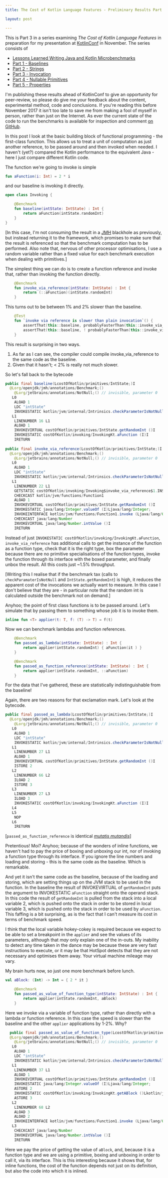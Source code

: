 ```yaml
---
title: The Cost of Kotlin Language Features - Preliminary Results Part 3 - Invocation

layout: post

---
```

This is Part 3 in a series examining *The Cost of Kotlin Language Features* in preparation for my presentation at [KotlinConf](http://kotlinconf.com) in November. The series consists of 

* [Lessons Learned Writing Java and Kotlin Microbenchmarks](benchmarks.html)
* [Part 1 - Baselines](cost-of-kotlin-preliminary-results-part1-baselines.html)
* [Part 2 - Strings](cost-of-kotlin-preliminary-results-part2-strings.html)
* [Part 3 - Invocation](cost-of-kotlin-preliminary-results-part3-invocation.html)
* [Part 4 - Nullable Primitives](cost-of-kotlin-preliminary-results-part-4-nullable-primitives.html)
* [Part 5 - Properties](cost-of-kotlin-preliminary-results-part-5-properties.html)

I'm publishing these results ahead of KotlinConf to give an opportunity for peer-review, so please do give me your feedback about the content, experimental method, code and conclusions. If you're reading this before November 2017 it isn't too late to save me from making a fool of myself in person, rather than just on the Internet. As ever the current state of the code to run the benchmarks is available for inspection and comment [on GitHub](https://github.com/dmcg/kostings).
 
In this post I look at the basic building block of functional programming - the first-class function. This allows us to treat a unit of computation as just another reference, to be passed around and then invoked when needed. I haven't (yet?) compared the Kotlin performance to the equivalent Java - here I just compare different Kotlin code.

The function we're going to invoke is simple

```kotlin
fun aFunction(i: Int) = 2 * i
```

and our baseline is invoking it directly.

```kotlin
open class Invoking {

    @Benchmark
    fun baseline(intState: IntState) : Int {
        return aFunction(intState.randomInt)
    }
}
```

[In this case, I'm not consuming the result in a [JMH](http://openjdk.java.net/projects/code-tools/jmh/) blackhole as previously, but instead returning it to the framework, which promises to make sure that the result is referenced so that the benchmark computation has to be performed. Also note that, nervous of other processor optimisations, I use a random variable rather than a fixed value for each benchmark execution when dealing with primitives.] 
 
The simplest thing we can do is to create a function reference and invoke that, rather than invoking the function directly.

```kotlin
    @Benchmark
    fun invoke_via_reference(intState: IntState) : Int {
        return (::aFunction)(intState.randomInt)
    }
```

This turns out to be between 1% and 2% slower than the baseline. 

```kotlin
    @Test
    fun `invoke via reference is slower than plain invocation`() {
        assertThat(this::baseline, probablyFasterThan(this::invoke_via_reference, byAFactorOf = 0.01))
        assertThat(this::baseline, ! probablyFasterThan(this::invoke_via_reference, byAFactorOf = 0.02))
    }
```

This result is surprising in two ways.

1.  As far as I can see, the compiler could compile invoke_via_reference to the same code as the baseline.
2.  Given that it hasn't; < 2% is really not much slower.

So let's fall back to the bytecode

```java
public final baseline(LcostOfKotlin/primitives/IntState;)I
  @Lorg/openjdk/jmh/annotations/Benchmark;()
    @Lorg/jetbrains/annotations/NotNull;() // invisible, parameter 0
   L0
    ALOAD 1
    LDC "intState"
    INVOKESTATIC kotlin/jvm/internal/Intrinsics.checkParameterIsNotNull (Ljava/lang/Object;Ljava/lang/String;)V
   L1
    LINENUMBER 16 L1
    ALOAD 1
    INVOKEVIRTUAL costOfKotlin/primitives/IntState.getRandomInt ()I
    INVOKESTATIC costOfKotlin/invoking/InvokingKt.aFunction (I)I
    IRETURN
    
public final invoke_via_reference(LcostOfKotlin/primitives/IntState;)I
  @Lorg/openjdk/jmh/annotations/Benchmark;()
    @Lorg/jetbrains/annotations/NotNull;() // invisible, parameter 0
   L0
    ALOAD 1
    LDC "intState"
    INVOKESTATIC kotlin/jvm/internal/Intrinsics.checkParameterIsNotNull (Ljava/lang/Object;Ljava/lang/String;)V
   L1
    LINENUMBER 22 L1
    GETSTATIC costOfKotlin/invoking/Invoking$invoke_via_reference$1.INSTANCE : LcostOfKotlin/invoking/Invoking$invoke_via_reference$1;
    CHECKCAST kotlin/jvm/functions/Function1
    ALOAD 1
    INVOKEVIRTUAL costOfKotlin/primitives/IntState.getRandomInt ()I
    INVOKESTATIC java/lang/Integer.valueOf (I)Ljava/lang/Integer;
    INVOKEINTERFACE kotlin/jvm/functions/Function1.invoke (Ljava/lang/Object;)Ljava/lang/Object;
    CHECKCAST java/lang/Number
    INVOKEVIRTUAL java/lang/Number.intValue ()I
    IRETURN
```

Instead of just `INVOKESTATIC costOfKotlin/invoking/InvokingKt.aFunction`, `invoke_via_reference` has additional calls to get the instance of the function as a function type, check that it is the right type, box the parameter because there are no primitive specialisations of the function types, invoke the function through its interface with the boxed parameter, and finally unbox the result. All this costs just ~1.5% throughput.

[Writing this I realise that if the benchmark tax (calls to `checkParamaterIsNotNull` and `IntState.getRandomInt`) is high, it reduces the apparent cost of the invocations we actually want to measure. In this case I don't believe that they are - in particular note that the random int is calculated outside the benchmark not on demand.]

Anyhoo; the point of first class functions is to be passed around. Let's simulate that by passing them to something whose job it is to invoke them.

```kotlin
inline fun <T> applier(t: T, f: (T) -> T) = f(t)
```

Now we can benchmark lambdas and function references.

```kotlin
    @Benchmark
    fun passed_as_lambda(intState: IntState) : Int {
        return applier(intState.randomInt) { aFunction(it ) }
    }

    @Benchmark
    fun passed_as_function_reference(intState: IntState) : Int {
        return applier(intState.randomInt, ::aFunction)
    }
```

For the data that I've gathered, these are statistically indistinguishable from the baseline!

Again, there are two reasons for that exclamation mark. Let's look at the bytecode.

```java
public final passed_as_lambda(LcostOfKotlin/primitives/IntState;)I
  @Lorg/openjdk/jmh/annotations/Benchmark;()
    @Lorg/jetbrains/annotations/NotNull;() // invisible, parameter 0
   L0
    ALOAD 1
    LDC "intState"
    INVOKESTATIC kotlin/jvm/internal/Intrinsics.checkParameterIsNotNull (Ljava/lang/Object;Ljava/lang/String;)V
   L1
    LINENUMBER 27 L1
    ALOAD 1
    INVOKEVIRTUAL costOfKotlin/primitives/IntState.getRandomInt ()I
    ISTORE 2
   L2
    LINENUMBER 66 L2
    ILOAD 2
    ISTORE 3
   L3
    LINENUMBER 27 L3
    ILOAD 3
    INVOKESTATIC costOfKotlin/invoking/InvokingKt.aFunction (I)I
   L4
   L5
    NOP
   L6
    IRETURN
```

[`passed_as_function_reference` is identical [*mutatis mutandis*](https://www.merriam-webster.com/dictionary/mutatis%20mutandis)]

Pretentious! Moi? Anyhoo; because of the wonders of inline functions, we haven't had to pay the price of boxing and unboxing our int, nor of invoking a function type through its interface. If you ignore the line numbers and loading and storing - this is the same code as the baseline. Which is remarkable.

And yet it isn't the same code as the baseline, because of the loading and storing, which are setting things up on the JVM stack to be used in the function. In the baseline the result of INVOKEVIRTUAL of `getRandomInt` puts the argument to INVOKESTATIC `aFunction` straight onto the operand stack. In this code the result of `getRandomInt` is pulled from the stack into a local variable 2, which is pushed onto the stack in order to be stored in local variable 3, which is pushed onto the stack in order to be used by `aFunction`. This faffing is a bit surprising, as is the fact that I can't measure its cost in terms of benchmark speed.

I think that the local variable hokey-cokey is required because we expect to be able to set a breakpoint in the `applier` and see the values of its parameters, although that *may* only explain one of the in-outs. My inability to detect any time taken in the dance may be because these are very fast instructions to execute, or it may be that HotSpot detects that they are not necessary and optimises them away. Your virtual machine mileage may vary.   

My brain hurts now, so just one more benchmark before lunch.

```kotlin
val aBlock: (Int) -> Int = { 2 * it }

    @Benchmark
    fun passed_as_value_of_function_type(intState: IntState) : Int {
        return applier(intState.randomInt, aBlock)
    }
```

Here we invoke via a variable of function type, rather than directly with a lambda or function reference. In this case the speed is slower than the baseline and the other `applier` applications by 1-2%. Why?

```java
  public final passed_as_value_of_function_type(LcostOfKotlin/primitives/IntState;)I
  @Lorg/openjdk/jmh/annotations/Benchmark;()
    @Lorg/jetbrains/annotations/NotNull;() // invisible, parameter 0
   L0
    ALOAD 1
    LDC "intState"
    INVOKESTATIC kotlin/jvm/internal/Intrinsics.checkParameterIsNotNull (Ljava/lang/Object;Ljava/lang/String;)V
   L1
    LINENUMBER 37 L1
    ALOAD 1
    INVOKEVIRTUAL costOfKotlin/primitives/IntState.getRandomInt ()I
    INVOKESTATIC java/lang/Integer.valueOf (I)Ljava/lang/Integer;
    ASTORE 2
    INVOKESTATIC costOfKotlin/invoking/InvokingKt.getABlock ()Lkotlin/jvm/functions/Function1;
    ASTORE 3
   L2
    LINENUMBER 68 L2
    ALOAD 3
    ALOAD 2
    INVOKEINTERFACE kotlin/jvm/functions/Function1.invoke (Ljava/lang/Object;)Ljava/lang/Object;
   L3
    CHECKCAST java/lang/Number
    INVOKEVIRTUAL java/lang/Number.intValue ()I
    IRETURN
```

Here we pay the price of getting the value of `aBlock`, and, because it is a function type and we are using a primitive, boxing and unboxing in order to call it, via its interface. This is this interesting because it shows that, for inline functions, the cost of the function depends not just on its definition, but also the code into which it is inlined. 

  




